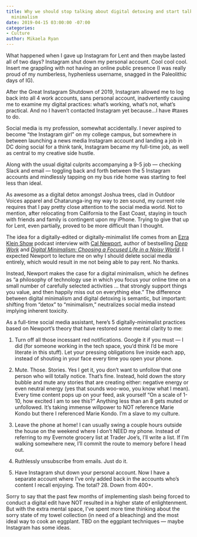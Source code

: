 ```yaml
---
title: Why we should stop talking about digital detoxing and start talking about digital
  minimalism
date: 2019-04-15 03:00:00 -07:00
categories:
- Culture
author: Mikaela Ryan
---
```


What happened when I gave up Instagram for Lent and then maybe lasted all of two days? Instagram shut down my personal account. Cool cool cool. Insert me grappling with not having an online public presence (I was really proud of my numberless, hyphenless username, snagged in the Paleolithic days of IG). 

After the Great Instagram Shutdown of 2019, Instagram allowed me to log back into all 4 work accounts, sans personal account, inadvertently causing me to examine my digital practices: what’s working, what’s not, what’s practical. And no I haven’t contacted Instagram yet because...I have #taxes to do.

Social media is my profession, somewhat accidentally. I never aspired to become “the Instagram girl” on my college campus, but somewhere in between launching a news media Instagram account and landing a job in DC doing social for a think tank, Instagram became my full-time job, as well as central to my creative side hustle. 

Along with the usual digital culprits accompanying a 9-5 job — checking Slack and email — toggling back and forth between the 5 Instagram accounts and mindlessly tapping on my bus ride home was starting to feel less than ideal. 

As awesome as a digital detox amongst Joshua trees, clad in Outdoor Voices apparel and Chatarunga-ing my way to zen sound, my current role requires that I pay pretty close attention to the social media world. Not to mention, after relocating from California to the East Coast, staying in touch with friends and family is contingent upon my iPhone. Trying to give that up for Lent, even partially, proved to be more difficult than I thought. 

The idea for a digitally-edited or digitally-minimalist life comes from an [Ezra Klein Show](https://www.stitcher.com/podcast/vox/the-ezra-klein-show/e/58174211) podcast interview with [Cal Newport](http://www.calnewport.com/), author of bestselling _[Deep Work](http://www.calnewport.com/books/deep-work/)_ and _[Digital Minimalism: Choosing a Focused Life in a Noisy World](http://www.calnewport.com/books/digital-minimalism/)_. I expected Newport to lecture me on why I should delete social media entirely, which would result in me not being able to pay rent. No thanks. 

Instead, Newport makes the case for a digital minimalism, which he defines as “a philosophy of technology use in which you focus your online time on a small number of carefully selected activities … that strongly support things you value, and then happily miss out on everything else.” The difference between digital minimalism and digital detoxing is semantic, but important: shifting from “detox” to “minimalism,” neutralizes social media instead implying inherent toxicity.

As a full-time social media assistant, here’s 5 digitally-minimalist practices based on Newport’s theory that have restored some mental clarity to me:

1. Turn off all those incessant red notifications. Google it if you must — I did (for someone working in the tech space, you’d think I’d be more literate in this stuff). Let your pressing obligations live inside each app, instead of shouting in your face every time you open your phone.

2. Mute. Those. Stories. Yes I get it, you don’t want to unfollow that one person who will totally notice. That’s fine. Instead, hold down the story bubble and mute any stories that are creating either: negative energy or even neutral energy (yes that sounds woo-woo, you know what I mean). Every time content pops up on your feed, ask yourself “On a scale of 1-10, how excited I am to see this?” Anything less than an 8 gets muted or unfollowed. It’s taking immense willpower to NOT reference Marie Kondo but there I referenced Marie Kondo. I’m a slave to my culture. 

3. Leave the phone at home! I can usually swing a couple hours outside the house on the weekend where I don’t NEED my phone. Instead of referring to my Evernote grocery list at Trader Joe’s, I’ll write a list. If I’m walking somewhere new, I’ll commit the route to memory before I head out.

4. Ruthlessly unsubscribe from emails. Just do it. 

5. Have Instagram shut down your personal account. Now I have a separate account where I’ve only added back in the accounts who’s content I recall enjoying. The total? 28. Down from 400+. 

Sorry to say that the past few months of implementing slash being forced to conduct a digital edit have NOT resulted in a higher state of enlightenment. But with the extra mental space, I’ve spent more time thinking about the sorry state of my towel collection (in need of a bleaching) and the most ideal way to cook an eggplant. TBD on the eggplant techniques — maybe Instagram has some ideas. 